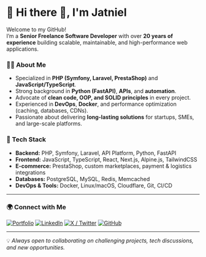 # 🚀 Hi there 👋, I'm Jatniel

Welcome to my GitHub!  
I’m a **Senior Freelance Software Developer** with over **20 years of experience** building scalable, maintainable, and high-performance web applications.

### 👨‍💻 About Me
- Specialized in **PHP (Symfony, Laravel, PrestaShop)** and **JavaScript/TypeScript**.
- Strong background in **Python (FastAPI)**, **APIs**, and **automation**.
- Advocate of **clean code, OOP, and SOLID principles** in every project.
- Experienced in **DevOps**, **Docker**, and performance optimization (caching, databases, CDNs).
- Passionate about delivering **long-lasting solutions** for startups, SMEs, and large-scale platforms.

### 🔧 Tech Stack
- **Backend:** PHP, Symfony, Laravel, API Platform, Python, FastAPI
- **Frontend:** JavaScript, TypeScript, React, Next.js, Alpine.js, TailwindCSS
- **E-commerce:** PrestaShop, custom marketplaces, payment & logistics integrations
- **Databases:** PostgreSQL, MySQL, Redis, Memcached
- **DevOps & Tools:** Docker, Linux/macOS, Cloudflare, Git, CI/CD

---

### 🌍 Connect with Me
[![Portfolio](https://img.shields.io/badge/jatniel.dev-000?style=for-the-badge&logo=apple&logoColor=white)](https://jatniel.dev/)
[![LinkedIn](https://img.shields.io/badge/linkedin-0A66C2?style=for-the-badge&logo=linkedin&logoColor=white)](https://fr.linkedin.com/in/jatniel)
[![X / Twitter](https://img.shields.io/badge/@jatnieldev-1DA1F2?style=for-the-badge&logo=x&logoColor=white)](https://twitter.com/jatnieldev)
[![GitHub](https://img.shields.io/badge/github-181717?style=for-the-badge&logo=github&logoColor=white)](https://github.com/jatniel)

---
💡 *Always open to collaborating on challenging projects, tech discussions, and new opportunities.*

